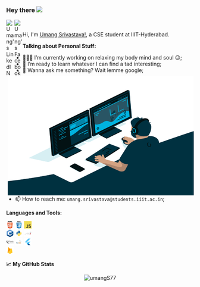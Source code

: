 ### Hey there <img src="https://media.giphy.com/media/hvRJCLFzcasrR4ia7z/giphy.gif" width="25px">
<a href="https://www.linkedin.com/in/umang-srivastava-2a8183197/">
  <img align="left" alt="Umang's LinkedIN" width="22px" src="https://raw.githubusercontent.com/peterthehan/peterthehan/master/assets/linkedin.svg" />
</a>
<a href="https://www.facebook.com/umang.srivastava.777/">
  <img align="left" alt="Umang's Facebook" width="22px" src="https://raw.githubusercontent.com/peterthehan/peterthehan/master/assets/facebook.svg" />
</a>

<br />

Hi, I'm [Umang Srivastava!](https://umangs77.github.io), a CSE student at IIIT-Hyderabad.

  <img align="right" alt="GIF" src="https://github.com/umangs77/umangs77/blob/master/code.gif?raw=true" width="500" height="320" />
  
**Talking about Personal Stuff:**

- 👨🏽‍💻 I’m currently working on relaxing my body mind and soul :wink:;
- 🌱 I’m ready to learn whatever I can find a tad interesting; 
- 💬 Wanna ask me something? Wait lemme google;
- 📫 How to reach me: `umang.srivastava@students.iiit.ac.in`;

**Languages and Tools:**  

<code><img height="20" src="https://raw.githubusercontent.com/github/explore/80688e429a7d4ef2fca1e82350fe8e3517d3494d/topics/html/html.png"></code>
<code><img height="20" src="https://raw.githubusercontent.com/github/explore/80688e429a7d4ef2fca1e82350fe8e3517d3494d/topics/css/css.png"></code>
<code><img height="20" src="https://raw.githubusercontent.com/github/explore/80688e429a7d4ef2fca1e82350fe8e3517d3494d/topics/javascript/javascript.png"></code>  
<code><img height="20" src="https://raw.githubusercontent.com/github/explore/80688e429a7d4ef2fca1e82350fe8e3517d3494d/topics/cpp/cpp.png"></code>
<code><img height="20" src="https://raw.githubusercontent.com/github/explore/80688e429a7d4ef2fca1e82350fe8e3517d3494d/topics/python/python.png"></code>
<code><img height="20" src="https://raw.githubusercontent.com/github/explore/80688e429a7d4ef2fca1e82350fe8e3517d3494d/topics/jekyll/jekyll.png"></code>  
<code><img height="20" src="https://raw.githubusercontent.com/github/explore/80688e429a7d4ef2fca1e82350fe8e3517d3494d/topics/flask/flask.png"></code>
<code><img height="20" src="https://raw.githubusercontent.com/github/explore/80688e429a7d4ef2fca1e82350fe8e3517d3494d/topics/mysql/mysql.png"></code>
<code><img height="20" src="https://raw.githubusercontent.com/github/explore/80688e429a7d4ef2fca1e82350fe8e3517d3494d/topics/flutter/flutter.png"></code>  
<code><img height="20" src="https://raw.githubusercontent.com/github/explore/80688e429a7d4ef2fca1e82350fe8e3517d3494d/topics/firebase/firebase.png"></code>


**📈 My GitHub Stats**  

<p align="center"> <img src="https://github-readme-stats.vercel.app/api?username=umangS77&show_icons=true&theme=gotham" alt="umangS77" />




